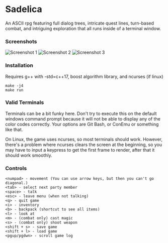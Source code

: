 # Sadelica

An ASCII rpg featuring full dialog trees, intricate quest lines, turn-based combat, and intriguing exploration that all runs inside of a terminal window.

### Screenshots

![Screenshot 1](https://i.imgur.com/o69t2tM.png)
![Screenshot 2](https://i.imgur.com/0A7YAvU.png)
![Screenshot 3](https://i.imgur.com/7IEt4L2.png)

### Installation

Requires g++ with -std=c++17, boost algorithm library, and ncurses (if linux)

```
make -j4
make run
```

### Valid Terminals

Terminals can be a bit funky here.  Don't try to execute this on the default windows command prompt because it will not be able to display any of the color codes correctly.  Your options are Git Bash, or ConEmu or something like that.

On Linux, the game uses ncurses, so most terminals should work.  However, there's a problem where ncurses clears the screen at the beginning, so you may have to input a keypress to get the first frame to render, after that it should work smoothly.

### Controls

```
<numpad> - movement (You can use arrow keys, but then you can't go diagonal.)
<tab> - select next party member
<space> - talk
<esc> - leave menu (when not talking)
<q> - quit game
<i> - inventory
<b> - backpack (shortcut to see all items)
<l> - look at
<m> - (combat only) cast magic
<s> - (combat only) shoot weapon
<shift + s> - save game
<shift + l> - load game
<pgup/pgdwn> - scroll game log
```

